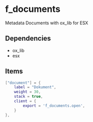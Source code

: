 # f_documents
Metadata Documents with ox_lib for ESX

## Dependencies
 - ox_lib
 - esx

## Items
```lua
["document"] = {
    label = "Dokument",
    weight = 30,
    stack = true,
    client = {
        export = 'f_documents.open',
    }
},
```

